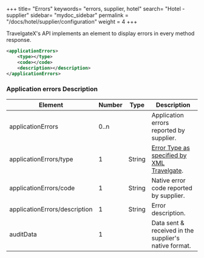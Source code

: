 +++
title= "Errors"
keywords= "errors, supplier, hotel"
search= "Hotel - supplier"
sidebar= "mydoc_sidebar"
permalink = "/docs/hotel/supplier/configuration"
weight = 4
+++

TravelgateX's API implements an element to display errors in every method response.

~~~xml
<applicationErrors>
    <type></type>
    <code></code>
    <description></description>
</applicationErrors>
~~~

### Application errors Description

| **Element**                       | **Number** | **Type** | **Description**|
| --------------------------------- | ---------- | -------- | -------------- |
| applicationErrors                 | 0..n       |          | Application errors reported by supplier. |
| applicationErrors/type            | 1          | String   | [Error Type as specified by XML Travelgate](https://docs.travelgatex.com/legacy/docs/hotel/methods/listsdata/#error-codes). |
| applicationErrors/code            | 1          | String   | Native error code reported by supplier. |
| applicationErrors/description     | 1          | String   | Error description. |
| auditData                         | 1          |          | Data sent & received in the supplier's native format.|



